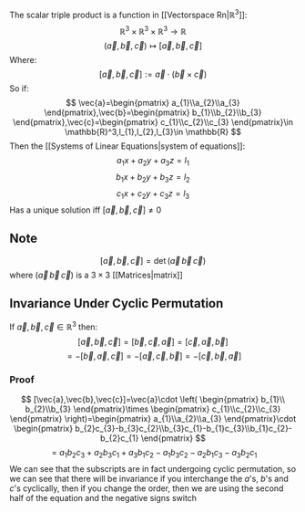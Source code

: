 The scalar triple product is a function in [[Vectorspace Rn|$\mathbb{R}^3$]]:
$$
\mathbb{R}^3\times \mathbb{R}^3\times \mathbb{R}^3\to \mathbb{R}
$$
$$
 (\vec{a},\vec{b},\vec{c})\mapsto[\vec{a},\vec{b},\vec{c}]
$$
Where:
$$
[\vec{a},\vec{b},\vec{c}]:=\vec{a}\cdot(\vec{b}\times \vec{c})
$$
So if:
$$
\vec{a}=\begin{pmatrix}
a_{1}\\a_{2}\\a_{3}
\end{pmatrix},\vec{b}=\begin{pmatrix}
b_{1}\\b_{2}\\b_{3}
\end{pmatrix},\vec{c}=\begin{pmatrix}
c_{1}\\c_{2}\\c_{3}
\end{pmatrix}\in \mathbb{R}^3,l_{1},l_{2},l_{3}\in \mathbb{R}
$$
Then the [[Systems of Linear Equations|system of equations]]:
$$
a_{1}x+a_{2}y+a_{3}z=l_{1}
$$
$$
 b_{1}x+b_{2}y+b_{3}z=l_{2}
$$
$$
 c_{1}x+c_{2}y+c_{3}z=l_{3}
$$
Has a unique solution iff $[\vec{a},\vec{b},\vec{c}]\neq 0$
## Note
$$
[\vec{a},\vec{b},\vec{c}]=\det(\vec{a}\,\vec{b}\,\vec{c})
$$
where $(\vec{a}\,\vec{b}\,\vec{c})$ is a $3\times 3$ [[Matrices|matrix]]
## Invariance Under Cyclic Permutation
If $\vec{a},\vec{b},\vec{c}\in\mathbb{R}^3$ then:
$$
[\vec{a},\vec{b},\vec{c}]=[\vec{b},\vec{c},\vec{a}]=[\vec{c},\vec{a},\vec{b}]
$$
$$
 =-[\vec{b},\vec{a},\vec{c}]=-[\vec{a},\vec{c},\vec{b}]=-[\vec{c},\vec{b},\vec{a}]
$$
### Proof
$$
[\vec{a},\vec{b},\vec{c}]=\vec{a}\cdot \left( \begin{pmatrix}
b_{1}\\ b_{2}\\b_{3}
\end{pmatrix}\times \begin{pmatrix}
c_{1}\\c_{2}\\c_{3}
\end{pmatrix} \right)=\begin{pmatrix}
a_{1}\\a_{2}\\a_{3}
\end{pmatrix}\cdot \begin{pmatrix}
b_{2}c_{3}-b_{3}c_{2}\\b_{3}c_{1}-b_{1}c_{3}\\b_{1}c_{2}-b_{2}c_{1}
\end{pmatrix}
$$
$$
= a_{1}b_{2}c_{3}+a_{2}b_{3}c_{1}+a_{3}b_{1}c_{2}-a_{1}b_{3}c_{2}-a_{2}b_{1}c_{3}-a_{3}b_{2}c_{1}
$$
We can see that the subscripts are in fact undergoing cyclic permutation, so we can see that there will be invariance if you interchange the $a$'s, $b$'s and $c$'s cyclically, then if you change the order, then we are using the second half of the equation and the negative signs switch
